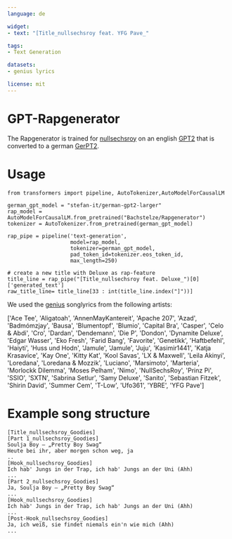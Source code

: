 ```yaml
---
language: de

widget:
- text: "[Title_nullsechsroy feat. YFG Pave_"

tags:
- Text Generation

datasets:
- genius lyrics

license: mit
---
```

# GPT-Rapgenerator
The Rapgenerator is trained for [nullsechsroy](https://genius.com/artists/Nullsechsroy) on an english [GPT2](https://huggingface.co/transformers/model_doc/gpt2.html) that is converted to a german [GerPT2](https://github.com/bminixhofer/gerpt2).

# Usage
```
from transformers import pipeline, AutoTokenizer,AutoModelForCausalLM

german_gpt_model = "stefan-it/german-gpt2-larger"
rap_model = AutoModelForCausalLM.from_pretrained("Bachstelze/Rapgenerator")
tokenizer = AutoTokenizer.from_pretrained(german_gpt_model)

rap_pipe = pipeline('text-generation',
                    model=rap_model,
                    tokenizer=german_gpt_model,
                    pad_token_id=tokenizer.eos_token_id,
                    max_length=250)
                    
# create a new title with Deluxe as rap-feature
title_line = rap_pipe("[Title_nullsechsroy feat. Deluxe_")[0]['generated_text']
raw_title_line= title_line[33 : int(title_line.index("]"))]
```

We used the [genius](https://docs.genius.com/#/songs-h2) songlyrics from the following artists:

['Ace Tee', 'Aligatoah', 'AnnenMayKantereit', 'Apache 207', 'Azad', 'Badmómzjay', 'Bausa', 'Blumentopf', 'Blumio', 'Capital Bra', 'Casper', 'Celo & Abdi', 'Cro', 'Dardan', 'Dendemann', 'Die P', 'Dondon', 'Dynamite Deluxe', 'Edgar Wasser', 'Eko Fresh', 'Farid Bang', 'Favorite', 'Genetikk', 'Haftbefehl', 'Haiyti', 'Huss und Hodn', 'Jamule', 'Jamule', 'Juju', 'Kasimir1441', 'Katja Krasavice', 'Kay One', 'Kitty Kat', 'Kool Savas', 'LX & Maxwell', 'Leila Akinyi', 'Loredana', 'Loredana & Mozzik', 'Luciano', 'Marsimoto', 'Marteria', 'Morlockk Dilemma', 'Moses Pelham', 'Nimo', 'NullSechsRoy', 'Prinz Pi', 'SSIO', 'SXTN', 'Sabrina Setlur', 'Samy Deluxe', 'Sanito', 'Sebastian Fitzek', 'Shirin David', 'Summer Cem', 'T-Low', 'Ufo361', 'YBRE', 'YFG Pave']

# Example song structure

```
[Title_nullsechsroy_Goodies]
[Part 1_nullsechsroy_Goodies]
Soulja Boy – „Pretty Boy Swag“
Heute bei ihr, aber morgen schon weg, ja
..
[Hook_nullsechsroy_Goodies]
Ich hab' Jungs in der Trap, ich hab' Jungs an der Uni (Ahh)
...
[Part 2_nullsechsroy_Goodies]
Ja, Soulja Boy – „Pretty Boy Swag“
...
[Hook_nullsechsroy_Goodies]
Ich hab' Jungs in der Trap, ich hab' Jungs an der Uni (Ahh)
...
[Post-Hook_nullsechsroy_Goodies]
Ja, ich weiß, sie findet niemals ein'n wie mich (Ahh)
...
```
